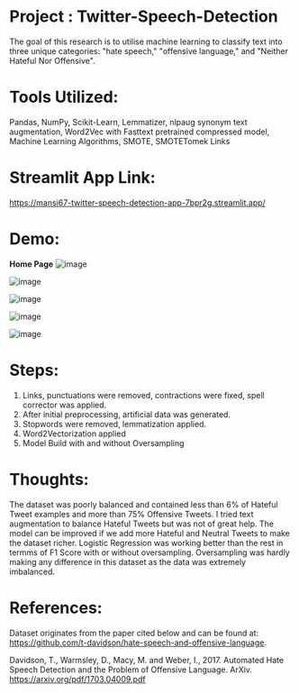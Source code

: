 # Project : Twitter-Speech-Detection

The goal of this research is to utilise machine learning to classify text into three unique categories: "hate speech," "offensive language," and "Neither Hateful Nor Offensive".

# Tools Utilized:
Pandas, NumPy, Scikit-Learn, Lemmatizer, nlpaug synonym text augmentation, Word2Vec with Fasttext pretrained compressed model, Machine Learning Algorithms, SMOTE, SMOTETomek Links

# Streamlit App Link:
https://mansi67-twitter-speech-detection-app-7bpr2g.streamlit.app/

# Demo:

__Home Page__
![image](https://user-images.githubusercontent.com/105342764/203835552-2b8ad88e-7b5f-4e70-aaa5-470a2e413ade.png)

![image](https://user-images.githubusercontent.com/105342764/203836247-44cda1a1-469f-454c-9777-dd685e2c24c5.png)

![image](https://user-images.githubusercontent.com/105342764/203837306-f6b8bfbe-c2aa-45a5-9588-39715e611c45.png)

![image](https://user-images.githubusercontent.com/105342764/203837459-2ff85a4f-089a-40ea-8a60-f62b698c0b75.png)

![image](https://user-images.githubusercontent.com/105342764/203837583-8e3201e4-c755-4825-8d81-8fbdb4b4cfd3.png)

# Steps:
1. Links, punctuations were removed, contractions were fixed, spell corrector was applied.
2. After initial preprocessing, artificial data was generated.
3. Stopwords were removed, lemmatization applied.
4. Word2Vectorization applied
5. Model Build with and without Oversampling


# Thoughts:
The dataset was poorly balanced and contained less than 6% of Hateful Tweet examples and more than 75% Offensive Tweets. I tried text augmentation to balance Hateful Tweets but was not of great help. The model can be improved if we add more Hateful and Neutral Tweets to make the dataset richer. 
Logistic Regression was working better than the rest in termms of F1 Score with or without oversampling. Oversampling was hardly making any difference in this dataset as the data was extremely imbalanced.

# References:
Dataset originates from the paper cited below and can be found at: https://github.com/t-davidson/hate-speech-and-offensive-language.

Davidson, T., Warmsley, D., Macy, M. and Weber, I., 2017. Automated Hate Speech Detection and the Problem of Offensive Language. ArXiv. https://arxiv.org/pdf/1703.04009.pdf
